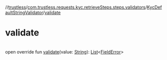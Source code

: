 //[trustless](../../../index.md)/[com.trustless.requests.kyc.retrieveSteps.steps.validators](../index.md)/[KycDefaultStringValidator](index.md)/[validate](validate.md)

# validate

\
open override fun [validate](validate.md)(value: [String](https://kotlinlang.org/api/latest/jvm/stdlib/kotlin/-string/index.html)): [List](https://kotlinlang.org/api/latest/jvm/stdlib/kotlin.collections/-list/index.html)&lt;[FieldError](../../com.trustless.requests.kyc.retrieveSteps.steps.fields/-field-error/index.md)&gt;
